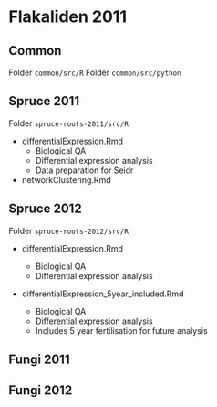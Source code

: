# Flakaliden 2011
## Common  
Folder `common/src/R` 
Folder `common/src/python` 
 
## Spruce 2011  
Folder `spruce-roots-2011/src/R` 
* differentialExpression.Rmd  
  * Biological QA
  * Differential expression analysis
  * Data preparation for Seidr
* networkClustering.Rmd  

## Spruce 2012  
Folder `spruce-roots-2012/src/R` 
* differentialExpression.Rmd  
  * Biological QA
  * Differential expression analysis

* differentialExpression_5year_included.Rmd  
  * Biological QA
  * Differential expression analysis
  * Includes 5 year fertilisation for future analysis

## Fungi 2011  
## Fungi 2012 
## 
##  
